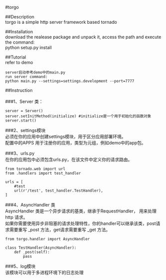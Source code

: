 #torgo

##Description</br>
torgo is a simple http server framework based tornado

##Installation</br>
download the realease package and unpack it, access the path and execute the command:</br>
python setup.py install

##Tutorial</br>
refer to demo

	server启动参考demo中的main.py
    run server command:
    python main.py --settings=settings.development --port=7777
 
##Instruction</br>    
###1、Server 类：</br>

    server = Server()
    server.setInitMethod(initialize) #initialize是一个用于初始化的函数对象
    server.start()   

###2、settings模块</br>
必须在你的应用中创建settings模块，用于区分应用部署环境。</br>
配置中的APPS 用于注册你的应用，类型为元组，例如demo中的app包。</br>

###3、urls.py</br>
在你的应用包中必须包含urls.py，在该文件中定义你的请求路由。</br>

	from tornado.web import url
	from .handlers import test_handler
	
	urls = [
	    #test    
	    url(r'/test', test_handler.TestHandler),
	]

###4、AsyncHandler 类</br>
AsyncHandler 类是一个异步请求的基类，继承于RequestHandler， 用来处理http 请求。</br>
如果你需要使用异步非阻塞的请求处理特性，你的handler可以继承该类，post请求需要重写 _post 方法，get请求需要重写 _get 方法。</br>

	from torgo.handler import AsyncHandler
	
	class TestHandler(AsyncHandler):  
	    def _post(self):
	    	pass
	    	
###5、log模块</br>
该模块可以用于多进程环境下的日志处理</br>	    	



   



